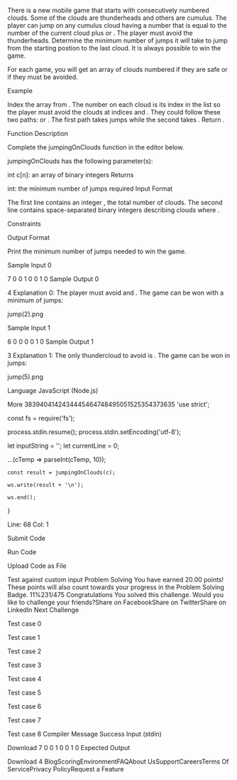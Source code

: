There is a new mobile game that starts with consecutively numbered clouds. Some of the clouds are thunderheads and others are cumulus. The player can jump on any cumulus cloud having a number that is equal to the number of the current cloud plus  or . The player must avoid the thunderheads. Determine the minimum number of jumps it will take to jump from the starting postion to the last cloud. It is always possible to win the game.

For each game, you will get an array of clouds numbered  if they are safe or  if they must be avoided.

Example

Index the array from . The number on each cloud is its index in the list so the player must avoid the clouds at indices  and . They could follow these two paths:  or . The first path takes  jumps while the second takes . Return .

Function Description

Complete the jumpingOnClouds function in the editor below.

jumpingOnClouds has the following parameter(s):

int c[n]: an array of binary integers
Returns

int: the minimum number of jumps required
Input Format

The first line contains an integer , the total number of clouds. The second line contains  space-separated binary integers describing clouds  where .

Constraints

Output Format

Print the minimum number of jumps needed to win the game.

Sample Input 0

7
0 0 1 0 0 1 0
Sample Output 0

4
Explanation 0:
The player must avoid  and . The game can be won with a minimum of  jumps:

jump(2).png

Sample Input 1

6
0 0 0 0 1 0
Sample Output 1

3
Explanation 1:
The only thundercloud to avoid is . The game can be won in  jumps:

jump(5).png

Language
JavaScript (Node.js)

More
3839404142434445464748495051525354373635
'use strict';

const fs = require('fs');

process.stdin.resume();
process.stdin.setEncoding('utf-8');

let inputString = '';
let currentLine = 0;

…(cTemp => parseInt(cTemp, 10));

    const result = jumpingOnClouds(c);

    ws.write(result + '\n');

    ws.end();
}

Line: 68 Col: 1

Submit Code

Run Code

Upload Code as File

Test against custom input
Problem Solving
You have earned 20.00 points!
These points will also count towards your progress in the Problem Solving Badge.
11%231/475
Congratulations
You solved this challenge. Would you like to challenge your friends?Share on FacebookShare on TwitterShare on LinkedIn
Next Challenge

Test case 0

Test case 1

Test case 2

Test case 3

Test case 4

Test case 5

Test case 6

Test case 7

Test case 8
Compiler Message
Success
Input (stdin)

Download
7
0 0 1 0 0 1 0
Expected Output

Download
4
BlogScoringEnvironmentFAQAbout UsSupportCareersTerms Of ServicePrivacy PolicyRequest a Feature